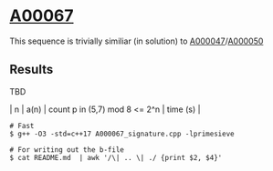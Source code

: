 # [A00067](https://oeis.org/A00067)

This sequence is trivially similiar (in solution) to [A000047](../A000047)/[A000050](../A000050)

## Results

TBD

| n  | a(n)          | count p in (5,7) mod 8 <= 2^n | time (s) |

```
# Fast
$ g++ -O3 -std=c++17 A000067_signature.cpp -lprimesieve

# For writing out the b-file
$ cat README.md  | awk '/\| .. \| ./ {print $2, $4}'
```
